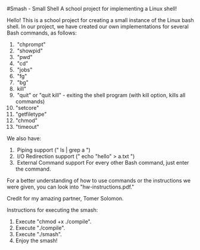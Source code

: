 #Smash - Small Shell
A school project for implementing a Linux shell!

Hello!
This is a school project for creating a small instance of the Linux bash shell.
In our project, we have created our own implementations for several Bash commands, as follows:
1.  "chprompt"
2.  "showpid"
3.  "pwd"
4.  "cd" 
5.  "jobs"
6.  "fg"
7.  "bg"
8.  kill"
9.  "quit" or "quit kill" - exiting the shell program (with kill option, kills all commands) 
10. "setcore"
11. "getfiletype"
12. "chmod"
13. "timeout"

We also have:
1.  Piping support (" ls | grep a ")
2.  I/O Redirection support (" echo "hello" > a.txt ")
3.  External Command support For every other Bash command, just enter the command.

For a better understanding of how to use commands or the instructions we were given, you can look into "hw-instructions.pdf."

Credit for my amazing partner, Tomer Solomon.


Instructions for executing the smash:
1. Execute "chmod +x ./compile".
2. Execute "./compile".
3. Execute "./smash".
4. Enjoy the smash!


